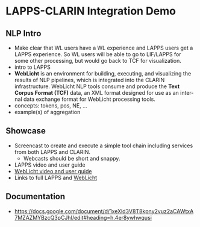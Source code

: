 # LAPPS-CLARIN Integration Demo

## NLP Intro
* Make clear that WL users have a WL experience and LAPPS users get a LAPPS experience. So WL users will be able to go to LIF/LAPPS for some other processing, but would go back to TCF for visualization.
* intro to LAPPS
* **WebLicht** is an environment for building, executing, and visualizing the results of NLP pipelines, which is integrated into the CLARIN infrastructure. WebLicht NLP tools consume and produce the **Text Corpus Format (TCF)** data, an XML format designed for use as an inter- nal data exchange format for WebLicht processing tools.
* concepts: tokens, pos, NE, …
* example(s) of aggregation

## Showcase
* Screencast to create and execute a simple tool chain including services from both LAPPS and CLARIN.
    * Webcasts should be short and snappy.
* LAPPS video and user guide
* [WebLicht video and user guide](http://sfs.uni-tuebingen.de/~meh/weblicht-lapps/)
* Links to full LAPPS and [WebLicht](https://weblicht.sfs.uni-tuebingen.de/weblicht-lapps/)

## Documentation

- https://docs.google.com/document/d/1xeXld3V8T8kpny2vuz2aCAWtxA7MZAZMYBzcQ3pCJhI/edit#heading=h.4er8ywhwqusi
